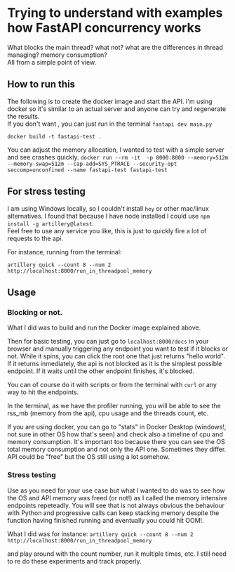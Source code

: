 
# Trying to understand with examples how FastAPI concurrency works

What blocks the main thread? what not? what are the differences in thread managing? memory consumption?  
All from a simple point of view. 

## How to run this
The following is to create the docker image and start the API. I'm using docker so it's similar to an actual server and anyone can try and regenerate the results.  
If you don't want , you can just run in the terminal `fastapi dev main.py`


`docker build -t fastapi-test .`

You can adjust the memory allocation, I wanted to test with a simple server and see crashes quickly.
`docker run --rm -it  -p 8000:8000 --memory=512m --memory-swap=512m --cap-add=SYS_PTRACE --security-opt seccomp=unconfined --name fastapi-test fastapi-test
`

## For stress testing
I am using Windows locally, so I couldn't install `hey` or other mac/linux alternatives.
I found that because I have node installed I could use `npm install -g artillery@latest`.  
Feel free to use any service you like, this is just to quickly fire a lot of requests to the api.

For instance, running from the terminal:

`artillery quick --count 8 --num 2 http://localhost:8000/run_in_threadpool_memory`

## Usage

### Blocking or not.
What I did was to build and run the Docker image explained above.

Then for basic testing, you can just go to `localhost:8000/docs` in your browser and manually  triggering any endpoint you want to test if it blocks or not. While it spins, you can click the root one that just returns "hello world". If it returns inmediately, the api is not blocked as it is the simplest possible endpoint. If it waits until the other endpoint finishes, it's blocked.

You can of course do it with scripts or from the terminal with `curl` or any way to hit the endpoints.

In the terminal, as we have the profiler running, you will be able to see the rss_mb (memory from the api), cpu usage and the threads count, etc.  

If you are using docker, you can go to "stats" in Docker Desktop (windows!, not sure in other OS how that's seen) and check also a timeline of cpu and memory consumption. It's important too because there you can see the OS total memory consumption and not only the API one. Sometimes they differ. API could be "free" but the OS still using a lot somehow.

### Stress testing
Use as you need for your use case but what I wanted to do was to see how the OS and API memory was freed (or not!) as I called the memory intensive endpoints repeteadly.  You will see that is not always obvious the behaviour with Python and progressive calls can keep stacking memory despite the function having finished running and eventually you could hit OOM!.

What I did was for instance: 
`artillery quick --count 8 --num 2 http://localhost:8000/run_in_threadpool_memory`

and play around with the count number, run it multiple times, etc.
I still need to re do these experiments and track properly.
